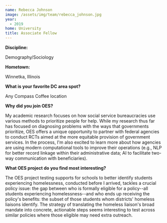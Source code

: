 ```yaml
---
name: Rebecca Johnson
image: /assets/img/team/rebecca_johnson.jpg
year:
  - 2019
home: University
title: Associate Fellow
---
```


**Discipline:**

Demography/Sociology

**Hometown:**

Winnetka, Illinois

**What is your favorite DC area spot?**

Any Compass Coffee location

**Why did you join OES?**

My academic research focuses on how social service bureaucracies use various methods to prioritize people for help. While my research thus far has focused on diagnosing problems with the ways that governments prioritize, OES offers a unique opportunity to partner with federal agencies to conduct RCTs aimed at the more equitable provision of government services. In the process, I'm also excited to learn more about how agencies are using modern computational tools to improve their operations (e.g., NLP for better record linkage within their administrative data; AI to facilitate two-way communication with beneficiaries). 

**What OES project do you find most interesting?**

The OES project testing supports for schools to better identify students experiencing homelessness, conducted before I arrived, tackles a crucial policy issue: the gap between who is formally eligible for a policy--all students experiencing homelessness--and who ends up receiving the policy's benefits: the subset of those students whom districts' homeless liaisons identify. The strategy of translating the homeless liaison's broad mandate into concrete, actionable steps seems interesting to test across similar policies where those eligible may need extra outreach.
